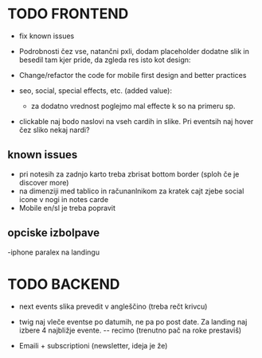 # TODO FRONTEND

- fix known issues

- Podrobnosti čez vse, natančni pxli, dodam placeholder dodatne slik in besedil tam kjer pride, da zgleda res isto kot design:

- Change/refactor the code for mobile first design and better practices

- seo, social, special effects, etc. (added value):
    - za dodatno vrednost poglejmo mal effecte k so na primeru sp.
    
- clickable naj bodo naslovi na vseh cardih in slike. Pri eventsih naj hover čez sliko nekaj nardi?

## known issues

- pri notesih za zadnjo karto treba zbrisat bottom border (sploh če je discover more)
- na dimenziji med tablico in računanlnikom za kratek cajt zjebe social icone v nogi in notes carde
- Mobile en/sl je treba popravit

## opciske izbolpave

-iphone paralex na landingu

# TODO BACKEND

- next events slika prevedit v angleščino (treba rečt krivcu)
- twig naj vleče eventse po datumih, ne pa po post date. Za landing naj izbere 4 najbližje evente. -- recimo (trenutno pač na roke prestaviš)

- Emaili + subscriptioni (newsletter, ideja je že)
